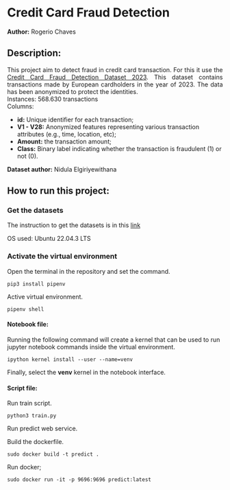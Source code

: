 # Credit Card Fraud Detection

<b>Author:</b> Rogerio Chaves

## Description:
<p align="justify">This project aim to detect fraud in credit card transaction. For this it use the <a href="https://www.kaggle.com/datasets/nelgiriyewithana/credit-card-fraud-detection-dataset-2023">Credit Card Fraud Detection Dataset 2023</a>. This dataset contains transactions made by European cardholders in the year of 2023. The data has been anonymized to protect the identities.</br>
Instances: 568.630 transactions</br>
Columns: </br>

- **id:** Unique identifier for each transaction;
- **V1 - V28:** Anonymized features representing various transaction attributes (e.g., time, location, etc);
- **Amount:** the transaction amount;
- **Class:** Binary label indicating whether the transaction is fraudulent (1) or not (0).</p>

**Dataset author:** Nidula Elgiriyewithana

## How to run this project:

### Get the datasets

<p>The instruction to get the datasets is in this <a href="https://github.com/Rogerio-Chaves/credit-card-fraud-ml-detection/blob/main/data/README.md">link</a></p>

OS used: Ubuntu 22.04.3 LTS

### Activate the virtual environment


<p>Open the terminal in the repository and set the command.</p>
<code>pip3 install pipenv</code></br>

<p>Active virtual environment.</p>
<code>pipenv shell</code></br>

#### Notebook file:

<p>Running the following command will create a kernel that can be used to run jupyter notebook commands inside the virtual environment.</p>
<code>ipython kernel install --user --name=venv</code></br>

<p>Finally, select the <b>venv</b> kernel in the notebook interface.</p>

#### Script file:

<p>Run train script.</p>
<code>python3 train.py</code>


<p>Run predict web service.</p>
<p>Build the dockerfile.</p>
<code>sudo docker build -t predict .</code>

<p>Run docker;</p>
<code>sudo docker run -it -p 9696:9696 predict:latest</docker>

